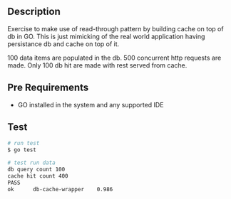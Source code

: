 ## Description

Exercise to make use of read-through pattern by building cache on top of db in GO. This is just mimicking of the real world application having persistance db and cache on top of it.

100 data items are populated in the db.
500 concurrent http requests are made.
Only 100 db hit are made with rest served from cache.

## Pre Requirements

* GO installed in the system and any supported IDE

## Test

```bash
# run test
$ go test

# test run data
db query count 100
cache hit count 400
PASS
ok  	db-cache-wrapper	0.986
```